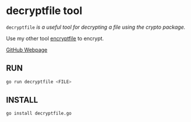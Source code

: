# decryptfile tool

`decryptfile` _is a useful tool for
decrypting a file using the crypto package._

Use my other tool
[encryptfile](https://github.com/JeffDeCola/my-go-examples/tree/master/useful-tools-i-created/encryptfile)
to encrypt.

[GitHub Webpage](https://jeffdecola.github.io/my-go-examples/)

## RUN

```bash
go run decryptfile <FILE>
```

## INSTALL

```bash
go install decryptfile.go
```
